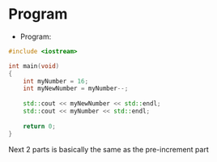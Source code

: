 # Program
- Program:
```cpp
#include <iostream>

int main(void)
{
	int myNumber = 16;
	int myNewNumber = myNumber--;
	
	std::cout << myNewNumber << std::endl;
	std::cout << myNumber << std::endl;
	
	return 0;
}
```

Next 2 parts is basically the same as the pre-increment part
